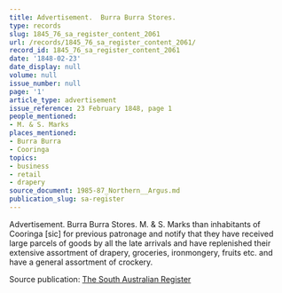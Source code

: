 ```yaml
---
title: Advertisement.  Burra Burra Stores.
type: records
slug: 1845_76_sa_register_content_2061
url: /records/1845_76_sa_register_content_2061/
record_id: 1845_76_sa_register_content_2061
date: '1848-02-23'
date_display: null
volume: null
issue_number: null
page: '1'
article_type: advertisement
issue_reference: 23 February 1848, page 1
people_mentioned:
- M. & S. Marks
places_mentioned:
- Burra Burra
- Cooringa
topics:
- business
- retail
- drapery
source_document: 1985-87_Northern__Argus.md
publication_slug: sa-register
---
```


Advertisement.  Burra Burra Stores.  M. & S. Marks than inhabitants of Cooringa [sic] for previous patronage and notify that they have received large parcels of goods by all the late arrivals and have replenished their extensive assortment of drapery, groceries, ironmongery, fruits etc. and have a general assortment of crockery.

Source publication: [The South Australian Register](/publications/sa-register/)

